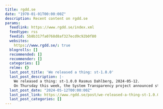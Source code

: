 ```yaml
---
title: rgdd.se
date: "1970-01-01T00:00:00Z"
description: Recent content on rgdd.se
params:
  feedlink: https://www.rgdd.se/index.xml
  feedtype: rss
  feedid: 5b8b317fa0768d8af327ecd9c92b0f80
  websites:
    https://www.rgdd.se/: true
  blogrolls: []
  recommended: []
  recommender: []
  categories: []
  relme: {}
  last_post_title: 'We released a thing: st-1.0.0'
  last_post_description: |-
    We released a thing: st-1.0.0 Rasmus Dahlberg, 2024-05-12.
    On Thursday this week, the System Transparency project announced st-1.0.0. It is a collection of stable, tested, and documented components
  last_post_date: "2024-05-12T00:00:00Z"
  last_post_link: https://www.rgdd.se/post/we-released-a-thing-st-1.0.0/
  last_post_categories: []
---
```

